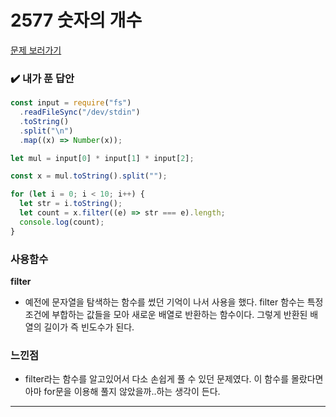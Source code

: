 # 2577 숫자의 개수

[문제 보러가기](https://www.acmicpc.net/problem/2577)

### :heavy_check_mark: 내가 푼 답안

```javascript
const input = require("fs")
  .readFileSync("/dev/stdin")
  .toString()
  .split("\n")
  .map((x) => Number(x));

let mul = input[0] * input[1] * input[2];

const x = mul.toString().split("");

for (let i = 0; i < 10; i++) {
  let str = i.toString();
  let count = x.filter((e) => str === e).length;
  console.log(count);
}
```

### 사용함수

**filter**

- 예전에 문자열을 탐색하는 함수를 썼던 기억이 나서 사용을 했다. filter 함수는 특정 조건에 부합하는 값들을 모아 새로운 배열로 반환하는 함수이다. 그렇게 반환된 배열의 길이가 즉 빈도수가 된다.

### 느낀점

- filter라는 함수를 알고있어서 다소 손쉽게 풀 수 있던 문제였다. 이 함수를 몰랐다면 아마 for문을 이용해 풀지 않았을까..하는 생각이 든다.

<hr/>
